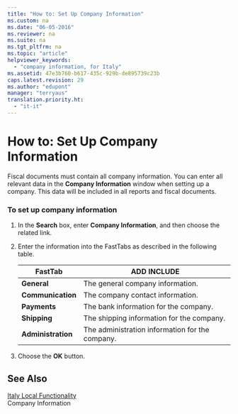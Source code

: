 ```yaml
---
title: "How to: Set Up Company Information"
ms.custom: na
ms.date: "06-05-2016"
ms.reviewer: na
ms.suite: na
ms.tgt_pltfrm: na
ms.topic: "article"
helpviewer_keywords: 
  - "company information, for Italy"
ms.assetid: 47e3b760-b617-435c-929b-de895739c23b
caps.latest.revision: 29
ms.author: "edupont"
manager: "terryaus"
translation.priority.ht: 
  - "it-it"
---
```

# How to: Set Up Company Information
Fiscal documents must contain all company information. You can enter all relevant data in the **Company Information** window when setting up a company. This data will be included in all reports and fiscal documents.  
  
### To set up company information  
  
1.  In the **Search** box, enter **Company Information**, and then choose the related link.  
  
2.  Enter the information into the FastTabs as described in the following table.  
  
    |FastTab|ADD INCLUDE<!--[!INCLUDE[bp_tabledescription](../../ApplicationDesign/includes/bp_tabledescription_md.md)]-->|  
    |-------------|---------------------------------------|  
    |**General**|The general company information.|  
    |**Communication**|The company contact information.|  
    |**Payments**|The bank information for the company.|  
    |**Shipping**|The shipping information for the company.|  
    |**Administration**|The administration information for the company.|  
  
3.  Choose the **OK** button.  
  
## See Also  
 [Italy Local Functionality](../../LocalFunctionalityForMicrosoftDynamicsNav2016/Italy/italy-local-functionality.md)   
 Company Information